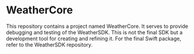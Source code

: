 # WeatherCore
This repository contains a project named WeatherCore. It serves to provide debugging and testing of the WeatherSDK.  This is not the final SDK but a development tool for creating and refining it. For the final Swift package, refer to the WeatherSDK repository.
